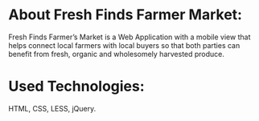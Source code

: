 # About Fresh Finds Farmer Market:
Fresh Finds Farmer’s Market is a Web Application with a mobile view that helps connect local farmers with local buyers so that both parties can benefit from fresh, organic and wholesomely harvested produce. 

# Used Technologies:
HTML, CSS, LESS, jQuery.
